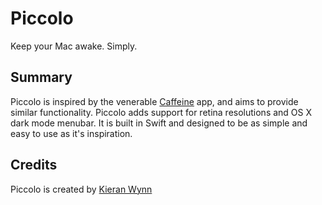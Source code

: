 # Piccolo
Keep your Mac awake. Simply.

## Summary
Piccolo is inspired by the venerable [Caffeine](http://lightheadsw.com/caffeine/) app, and aims to provide similar functionality. Piccolo adds support for retina resolutions and OS X dark mode menubar. It is built in Swift and designed to be as simple and easy to use as it's inspiration.

## Credits
Piccolo is created by [Kieran Wynn](https://github.com/KieranWynn)